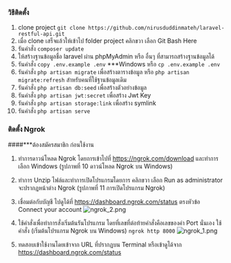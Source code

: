 ### วิธีติดตั้ง
1. clone project
   ```git clone https://github.com/nirusduddinmateh/laravel-restful-api.git```
2. เมื่อ clone เสร็จแล้วให้เข้าไป folder project คลิกขวา เลือก Git Bash Here
3. รันคำสั่ง ```composer update```
4. ให้สร้างฐานข้อมูลชื่อ laravel ผ่าน phpMyAdmin หรือ อื่นๆ ที่สามารถสร้างฐานข้อมูลได้
5. รันคำสั่ง ```copy .env.example .env``` ***Windows หรือ ```cp .env.example .env```
6. รันคำสั่ง ```php artisan migrate``` เพื่อสร้างตารางข้อมูล หรือ ```php artisan migrate:refresh``` สำหรับคนที่ใช้ฐานข้อมูลเดิม
7. รันคำสั่ง ```php artisan db:seed``` เพื่อสร้างตัวอย่างข้อมูล
8. รันคำสั่ง ```php artisan jwt:secret``` เพื่อสร้าง Jwt Key
9. รันคำสั่ง ```php artisan storage:link``` เพื่อสร้าง symlink
10. รันคำสั่ง ```php artisan serve```


### ติดตั้ง Ngrok
####***ต้องสมัครสมาชิก ก่อนใช้งาน
1. ทำการดาวน์โหลด Ngrok โดยการเข้าไปที่ https://ngrok.com/download และทำการเลือก Windows (รูปภาพที่ 10 ดาวน์โหลด Ngrok บน Windows)
2. ทำการ Unzip ไฟล์และทำการเปิดโปรแกรมโดยการ คลิกขวา เลือก Run as administrator จะปรากฏหน้าต่าง Ngrok (รูปภาพที่ 11 การเปิดโปรแกรม Ngrok)
3. เชื่อมต่อกับบัญชี ไปดูได้ที่ https://dashboard.ngrok.com/status ตรงหัวข้อ Connect your account
   ![ngrok_2.png](ngrok_2.png)

4. ใช้คำสั่งเพื่อทำการสั่งเริ่มต้นรันโปรแกรม โดยที่เลขที่ต่อท้ายคำสั่งคือเลขของค่า Port นั่นเอง
   ใช้คำสั่ง (เริ่มต้นโปรแกรม Ngrok บน Windows)
   ```ngrok http 8000```
   ![ngrok_1.png](ngrok_1.png)

5. ทดสอบเข้าใช้งานโดยเข้าจาก URL ที่ปรากฏบน Terminal หรือเข้าดูได้จาก https://dashboard.ngrok.com/status

